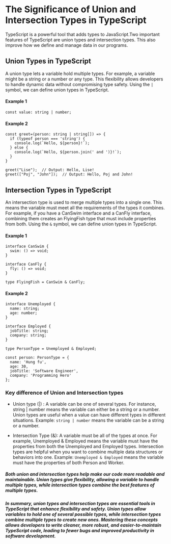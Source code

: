 # The Significance of Union and Intersection Types in TypeScript

TypeScript is a powerful tool that adds types to JavaScript.Two important features of TypeScript are union types and intersection types. This also improve how we define and manage data in our programs.

## Union Types in TypeScript

A union type lets a variable hold multiple types. For example, a variable might be a string or a number or any type. This flexibility allows developers to handle dynamic data without compromising type safety. Using the `|` symbol, we can define union types in TypeScript.

#### Example 1

```
const value: string | number;
```

#### Example 2

```
const greet=(person: string | string[]) => {
  if (typeof person === 'string') {
    console.log(`Hello, ${person}!`);
  } else {
    console.log(`Hello, ${person.join(' and ')}!`);
  }
}

greet("Lise");  // Output: Hello, Lise!
greet(["Poj", "John"]);  // Output: Hello, Poj and John!

```

## Intersection Types in TypeScript

An intersection type is used to merge multiple types into a single one. This means the variable must meet all the requirements of the types it combines. For example, if you have a CanSwim interface and a CanFly interface, combining them creates an FlyingFish type that must include properties from both.
Using the `&` symbol, we can define union types in TypeScript.

#### Example 1

```
interface CanSwim {
  swim: () => void;
}

interface CanFly {
  fly: () => void;
}

type FlyingFish = CanSwim & CanFly;
```

#### Example 2

```
interface Unemployed {
  name: string;
  age: number;
}

interface Employed {
  jobTitle: string;
  company: string;
}

type PersonType = Unemployed & Employed;

const person: PersonType = {
  name: 'Hung fu',
  age: 30,
  jobTitle: 'Software Engineer',
  company: 'Programming Hero'
};

```

### Key difference of Union and Intersection types

- Union type (|) : A variable can be one of several types. For instance, string | number means the variable can either be a string or a number. Union types are useful when a value can have different types in different situations.
  Example: `string | number` means the variable can be a string or a number.

- Intersection Type (&): A variable must be all of the types at once. For example, Unemployed & Employed means the variable must have the properties from both the Unemployed and Employed types. Intersection types are helpful when you want to combine multiple data structures or behaviors into one.
  Example: `Unemployed & Employed` means the variable must have the properties of both Person and Worker.

##### Both union and intersection types help make our code more readable and maintainable. Union types give flexibility, allowing a variable to handle multiple types, while intersection types combine the best features of multiple types.

##### In summary, union types and intersection types are essential tools in TypeScript that enhance flexibility and safety. Union types allow variables to hold one of several possible types, while intersection types combine multiple types to create new ones. Mastering these concepts allows developers to write cleaner, more robust, and easier-to-maintain TypeScript code, leading to fewer bugs and improved productivity in software development.
